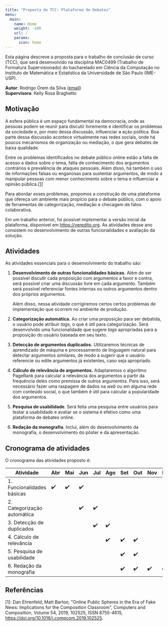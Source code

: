 ```yaml
---
title: "Proposta de TCC: Plataforma de Debates"
menu:
  main:
    name: Home
    weight: -100
    url: /
    params:
      icon: home
---
```


Esta página descreve a proposta para o trabalho de conclusão de curso (TCC), que
será desenvolvido na disciplina MAC0499 (Trabalho de Formatura Supervisionado)
do bacharelado em Ciência da Computação no Instituto de Matemática e Estatística
da Universidade de São Paulo (IME-USP).

**Autor**: Rodrigo Orem da Silva ([email](mailto:rodrigo.orem@usp.br))  
**Supervisora**: Kelly Rosa Braghetto

## Motivação

A esfera pública é um espaço fundamental na democracia, onde as pessoas podem
se reunir para discutir livremente e identificar os problemas da sociedade e,
por meio dessa discussão, influenciar a ação política. Boa parte dessa
discussão acontece virtualmente nas redes sociais, onde há poucos mecanismos de
organização ou mediação, o que gera debates de baixa qualidade.

Entre os problemas identificados no debate público online estão a falta de
acesso a dados sobre o tema, falta de conhecimento dos argumentos contrários e
prevalência de ataques pessoais. Além disso, há também o uso de informações
falsas ou enganosas para sustentar argumentos, de modo a manipular pessoas com
menor conhecimento sobre o tema e influenciar a opinião
pública.<cite>[[1]](#1)</cite>

Para abordar esses problemas, propomos a construção de uma plataforma que
ofereça um ambiente mais propício para o debate público, com o apoio de
ferramentas de categorização, mediação e checagem de fatos colaborativa.

Em um trabalho anterior, foi possível implementar a versão inicial da
plataforma, disponível em <a
href="https://veredito.org">https://veredito.org</a>. As atividades desse ano
consistem no desenvolvimento de outras funcionalidades e avaliação da solução.

## Atividades

As atividades essenciais para o desenvolvimento do trabalho são:

1. **Desenvolvimento de outras funcionalidades básicas.** Além de ser possível
   discutir cada proposição com argumentos a favor e contra, será possível criar
   uma discussão livre em cada argumento. Também será possível referenciar
   fontes internas ou outros argumentos dentro dos próprios argumentos.
   
   Além disso, nessa atividade corrigiremos certos certos problemas de
   implementação que ocorrem no ambiente de produção.

1. **Categorização automática.** Ao criar uma proposição para ser debatida, o
   usuário pode atribuir _tags_, o que é útil para categorização. Será desenvolvido
   uma funcionalidade que sugere _tags_ apropriadas para a proposição do usuário
   baseada em seu texto.

1. **Detecção de argumentos duplicados.** Utilizaremos técnicas de aprendizado
   de máquina e processamento de linguagem natural para detectar argumentos
   similares, de modo a sugerir que o usuário referencie ou edite argumentos
   já existentes, caso seja apropriado.

1. **Cálculo de relevância de argumentos.** Adaptaremos o algoritmo PageRank
   para calcular a relevância dos argumentos a partir da frequência deles como
   premissa de outros argumentos. Para isso, será necessário fazer uma raspagem de
   dados na _web_ ou em alguma rede com conteúdo social, o que também é útil para
   calcular a popularidade dos argumentos.

1. **Pesquisa de usabilidade**. Será feita uma pesquisa entre usuários para
   testar a usabilidade e avaliar se o sistema é efetivo como uma plataforma de
   debates online.

1. **Redação da monografia**. Inclui, além do desenvolvimento da monografia, o
   desenvolvimento do pôster e da apresentação.

## Cronograma de atividades

O cronograma das atividades proposto é:

| Atividade                            | Abr |  Mai | Jun | Jul | Ago | Set | Out | Nov | Dez |
| ------------------------------------ | --- |  --- | --- | --- | --- | --- | --- | --- | --- |
| 1. Funcionalidades básicas           |  ✔️  |   ✔️  |  ✔️  |   ️  |   ️  |   ️  |   ️  |   ️  |   ️  |
| 2. Categorização automática          |     |      |  ✔️  | ✔️   |     |     |     |     |     |
| 3. Detecção de duplicados            |   ️  |    ️  |   ️  | ✔️   | ✔️   |     |     |     |     |
| 4. Cálculo de relevância             |   ️  |    ️  |   ️  |   ️  | ✔️   | ✔️   | ✔️   |     |     |
| 5. Pesquisa de usabilidade           |   ️  |    ️  |   ️  |   ️  |   ️  | ✔️   | ✔️   |   ️  |   ️  |
| 6. Redação da monografia             |     |      |     |     |   ️  | ✔️   | ✔️   | ✔️   | ✔️   |

## Referências

<a id="1">[1]</a>: Dan Ehrenfeld, Matt Barton, "Online Public Spheres in the
Era of Fake News: Implications for the Composition Classroom", Computers and
Composition, Volume 54, 2019, 102525, ISSN 8755-4615,
https://doi.org/10.1016/j.compcom.2019.102525.
